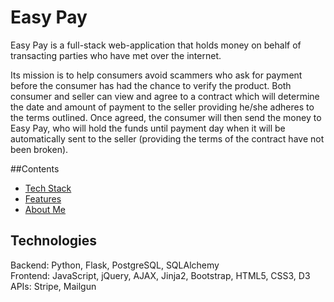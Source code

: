 # Easy Pay

Easy Pay is a full-stack web-application that holds money on behalf of transacting parties who have met over the internet. 

Its mission is to help consumers avoid scammers who ask for payment before the consumer has had the chance to verify the product. Both consumer and seller can view and agree to a contract which will determine the date and amount of payment to the seller providing he/she adheres to the terms outlined. Once agreed, the consumer will then send the money to Easy Pay, who will hold the funds until payment day when it will be automatically sent to the seller (providing the terms of the contract have not been broken).


##Contents
* [Tech Stack](#technologies)
* [Features](#features)
* [About Me](#aboutme)

## <a name="technologies"></a>Technologies
Backend: Python, Flask, PostgreSQL, SQLAlchemy<br/>
Frontend: JavaScript, jQuery, AJAX, Jinja2, Bootstrap, HTML5, CSS3, D3<br/>
APIs: Stripe, Mailgun<br/>

